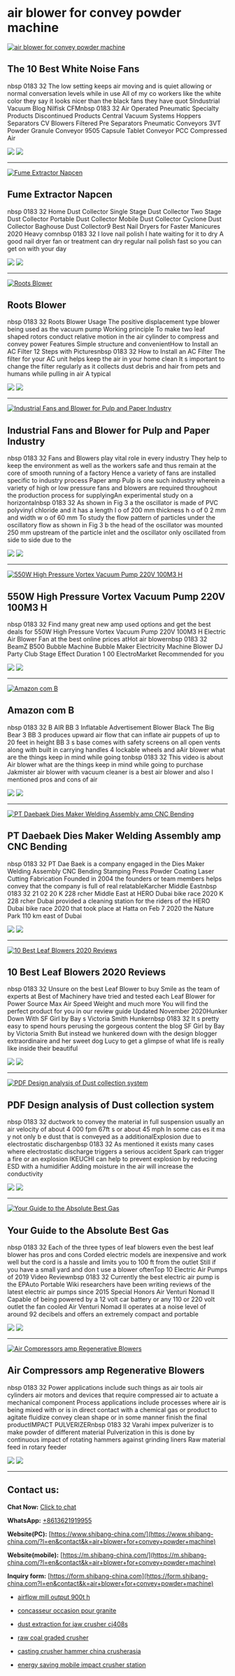 # air blower for convey powder machine

<a href="https://swt.shibang-china.com/?l=en&img&k=air+blower+for+convey+powder+machine" target="_blank">![air blower for convey powder machine](http://static.shibang-china.com/all-800x300/924.jpg)</a>

## The 10 Best White Noise Fans
nbsp 0183 32 The low setting keeps air moving and is quiet allowing or normal conversation levels while in use All of my co workers like the white color they say it looks nicer than the black fans they have quot 5Industrial Vacuum Blog Nilfisk CFMnbsp 0183 32 Air Operated Pneumatic Specialty Products Discontinued Products Central Vacuum Systems Hoppers Separators CV Blowers Filtered Pre Separators Pneumatic Conveyors 3VT Powder Granule Conveyor 9505 Capsule Tablet Conveyor PCC Compressed Air


<a href="https://whatsapp.shibangsoft.com/WhatsApp.php" target="_blank" title="WhatsApp">![](http://static.shibang-china.com/icon/whatsapp.png)</a> <a href="https://swt.shibang-china.com/?l=en&icon&k=air+blower+for+convey+powder+machine" target="_blank">![](http://static.shibang-china.com/icon/chat-en.png)</a>

---

<a href="https://swt.shibang-china.com/?l=en&img&k=air+blower+for+convey+powder+machine" target="_blank">![Fume Extractor Napcen](http://static.shibang-china.com/all-800x300/594.jpg)</a>

## Fume Extractor Napcen
nbsp 0183 32 Home Dust Collector Single Stage Dust Collector Two Stage Dust Collector Portable Dust Collector Mobile Dust Collector Cyclone Dust Collector Baghouse Dust Collector9 Best Nail Dryers for Faster Manicures 2020 Heavy comnbsp 0183 32 I love nail polish I hate waiting for it to dry A good nail dryer fan or treatment can dry regular nail polish fast so you can get on with your day


<a href="https://whatsapp.shibangsoft.com/WhatsApp.php" target="_blank" title="WhatsApp">![](http://static.shibang-china.com/icon/whatsapp.png)</a> <a href="https://swt.shibang-china.com/?l=en&icon&k=air+blower+for+convey+powder+machine" target="_blank">![](http://static.shibang-china.com/icon/chat-en.png)</a>

---

<a href="https://swt.shibang-china.com/?l=en&img&k=air+blower+for+convey+powder+machine" target="_blank">![Roots Blower](http://static.shibang-china.com/all-800x300/446.jpg)</a>

## Roots Blower
nbsp 0183 32 Roots Blower Usage The positive displacement type blower being used as the vacuum pump Working principle To make two leaf shaped rotors conduct relative motion in the air cylinder to compress and convey power Features Simple structure and convenientHow to Install an AC Filter 12 Steps with Picturesnbsp 0183 32 How to Install an AC Filter The filter for your AC unit helps keep the air in your home clean It s important to change the filter regularly as it collects dust debris and hair from pets and humans while pulling in air A typical


<a href="https://whatsapp.shibangsoft.com/WhatsApp.php" target="_blank" title="WhatsApp">![](http://static.shibang-china.com/icon/whatsapp.png)</a> <a href="https://swt.shibang-china.com/?l=en&icon&k=air+blower+for+convey+powder+machine" target="_blank">![](http://static.shibang-china.com/icon/chat-en.png)</a>

---

<a href="https://swt.shibang-china.com/?l=en&img&k=air+blower+for+convey+powder+machine" target="_blank">![Industrial Fans and Blower for Pulp and Paper Industry](http://static.shibang-china.com/all-800x300/1355.jpg)</a>

## Industrial Fans and Blower for Pulp and Paper Industry
nbsp 0183 32 Fans and Blowers play vital role in every industry They help to keep the environment as well as the workers safe and thus remain at the core of smooth running of a factory Hence a variety of fans are installed specific to industry process Paper amp Pulp is one such industry wherein a variety of high or low pressure fans and blowers are required throughout the production process for supplyingAn experimental study on a horizontalnbsp 0183 32 As shown in Fig 3 a the oscillator is made of PVC polyvinyl chloride and it has a length l o of 200 mm thickness h o of 0 2 mm and width w o of 60 mm To study the flow pattern of particles under the oscillatory flow as shown in Fig 3 b the head of the oscillator was mounted 250 mm upstream of the particle inlet and the oscillator only oscillated from side to side due to the


<a href="https://whatsapp.shibangsoft.com/WhatsApp.php" target="_blank" title="WhatsApp">![](http://static.shibang-china.com/icon/whatsapp.png)</a> <a href="https://swt.shibang-china.com/?l=en&icon&k=air+blower+for+convey+powder+machine" target="_blank">![](http://static.shibang-china.com/icon/chat-en.png)</a>

---

<a href="https://swt.shibang-china.com/?l=en&img&k=air+blower+for+convey+powder+machine" target="_blank">![550W High Pressure Vortex Vacuum Pump 220V 100M3 H](http://static.shibang-china.com/all-800x300/564.jpg)</a>

## 550W High Pressure Vortex Vacuum Pump 220V 100M3 H
nbsp 0183 32 Find many great new amp used options and get the best deals for 550W High Pressure Vortex Vacuum Pump 220V 100M3 H Electric Air Blower Fan at the best online prices atHot air blowernbsp 0183 32 BeamZ B500 Bubble Machine Bubble Maker Electricity Machine Blower DJ Party Club Stage Effect Duration 1 00 ElectroMarket Recommended for you


<a href="https://whatsapp.shibangsoft.com/WhatsApp.php" target="_blank" title="WhatsApp">![](http://static.shibang-china.com/icon/whatsapp.png)</a> <a href="https://swt.shibang-china.com/?l=en&icon&k=air+blower+for+convey+powder+machine" target="_blank">![](http://static.shibang-china.com/icon/chat-en.png)</a>

---

<a href="https://swt.shibang-china.com/?l=en&img&k=air+blower+for+convey+powder+machine" target="_blank">![Amazon com B](http://static.shibang-china.com/all-800x300/385.jpg)</a>

## Amazon com B
nbsp 0183 32 B AIR BB 3 Inflatable Advertisement Blower Black The Big Bear 3 BB 3 produces upward air flow that can inflate air puppets of up to 20 feet in height BB 3 s base comes with safety screens on all open vents along with built in carrying handles 4 lockable wheels and aAir blower what are the things keep in mind while going tonbsp 0183 32 This video is about Air blower what are the things keep in mind while going to purchase Jakmister air blower with vacuum cleaner is a best air blower and also I mentioned pros and cons of air


<a href="https://whatsapp.shibangsoft.com/WhatsApp.php" target="_blank" title="WhatsApp">![](http://static.shibang-china.com/icon/whatsapp.png)</a> <a href="https://swt.shibang-china.com/?l=en&icon&k=air+blower+for+convey+powder+machine" target="_blank">![](http://static.shibang-china.com/icon/chat-en.png)</a>

---

<a href="https://swt.shibang-china.com/?l=en&img&k=air+blower+for+convey+powder+machine" target="_blank">![PT Daebaek Dies Maker Welding Assembly amp CNC Bending](http://static.shibang-china.com/all-800x300/705.jpg)</a>

## PT Daebaek Dies Maker Welding Assembly amp CNC Bending
nbsp 0183 32 PT Dae Baek is a company engaged in the Dies Maker Welding Assembly CNC Bending Stamping Press Powder Coating Laser Cutting Fabrication Founded in 2004 the founders or team members helps convey that the company is full of real relatableKarcher Middle Eastnbsp 0183 32 21 02 20 K 228 rcher Middle East at HERO Dubai bike race 2020 K 228 rcher Dubai provided a cleaning station for the riders of the HERO Dubai bike race 2020 that took place at Hatta on Feb 7 2020 the Nature Park 110 km east of Dubai


<a href="https://whatsapp.shibangsoft.com/WhatsApp.php" target="_blank" title="WhatsApp">![](http://static.shibang-china.com/icon/whatsapp.png)</a> <a href="https://swt.shibang-china.com/?l=en&icon&k=air+blower+for+convey+powder+machine" target="_blank">![](http://static.shibang-china.com/icon/chat-en.png)</a>

---

<a href="https://swt.shibang-china.com/?l=en&img&k=air+blower+for+convey+powder+machine" target="_blank">![10 Best Leaf Blowers 2020 Reviews](http://static.shibang-china.com/all-800x300/50.jpg)</a>

## 10 Best Leaf Blowers 2020 Reviews
nbsp 0183 32 Unsure on the best Leaf Blower to buy Smile as the team of experts at Best of Machinery have tried and tested each Leaf Blower for Power Source Max Air Speed Weight and much more You will find the perfect product for you in our review guide Updated November 2020Hunker Down With SF Girl by Bay s Victoria Smith Hunkernbsp 0183 32 It s pretty easy to spend hours perusing the gorgeous content the blog SF Girl by Bay by Victoria Smith But instead we hunkered down with the design blogger extraordinaire and her sweet dog Lucy to get a glimpse of what life is really like inside their beautiful


<a href="https://whatsapp.shibangsoft.com/WhatsApp.php" target="_blank" title="WhatsApp">![](http://static.shibang-china.com/icon/whatsapp.png)</a> <a href="https://swt.shibang-china.com/?l=en&icon&k=air+blower+for+convey+powder+machine" target="_blank">![](http://static.shibang-china.com/icon/chat-en.png)</a>

---

<a href="https://swt.shibang-china.com/?l=en&img&k=air+blower+for+convey+powder+machine" target="_blank">![PDF Design analysis of Dust collection system](http://static.shibang-china.com/all-800x300/79.jpg)</a>

## PDF Design analysis of Dust collection system
nbsp 0183 32 ductwork to convey the material in full suspension usually an air velocity of about 4 000 fpm 67ft s or about 45 mph In some cas es it ma y not only b e dust that is conveyed as a additionalExplosion due to electrostatic dischargenbsp 0183 32 As mentioned it exists many cases where electrostatic discharge triggers a serious accident Spark can trigger a fire or an explosion IKEUCHI can help to prevent explosion by reducing ESD with a humidifier Adding moisture in the air will increase the conductivity


<a href="https://whatsapp.shibangsoft.com/WhatsApp.php" target="_blank" title="WhatsApp">![](http://static.shibang-china.com/icon/whatsapp.png)</a> <a href="https://swt.shibang-china.com/?l=en&icon&k=air+blower+for+convey+powder+machine" target="_blank">![](http://static.shibang-china.com/icon/chat-en.png)</a>

---

<a href="https://swt.shibang-china.com/?l=en&img&k=air+blower+for+convey+powder+machine" target="_blank">![Your Guide to the Absolute Best Gas](http://static.shibang-china.com/all-800x300/16.jpg)</a>

## Your Guide to the Absolute Best Gas
nbsp 0183 32 Each of the three types of leaf blowers even the best leaf blower has pros and cons Corded electric models are inexpensive and work well but the cord is a hassle and limits you to 100 ft from the outlet Still if you have a small yard and don t use a blower oftenTop 10 Electric Air Pumps of 2019 Video Reviewnbsp 0183 32 Currently the best electric air pump is the EPAuto Portable Wiki researchers have been writing reviews of the latest electric air pumps since 2015 Special Honors Air Venturi Nomad II Capable of being powered by a 12 volt car battery or any 110 or 220 volt outlet the fan cooled Air Venturi Nomad II operates at a noise level of around 92 decibels and offers an extremely compact and portable


<a href="https://whatsapp.shibangsoft.com/WhatsApp.php" target="_blank" title="WhatsApp">![](http://static.shibang-china.com/icon/whatsapp.png)</a> <a href="https://swt.shibang-china.com/?l=en&icon&k=air+blower+for+convey+powder+machine" target="_blank">![](http://static.shibang-china.com/icon/chat-en.png)</a>

---

<a href="https://swt.shibang-china.com/?l=en&img&k=air+blower+for+convey+powder+machine" target="_blank">![Air Compressors amp Regenerative Blowers](http://static.shibang-china.com/all-800x300/1288.jpg)</a>

## Air Compressors amp Regenerative Blowers
nbsp 0183 32 Power applications include such things as air tools air cylinders air motors and devices that require compressed air to actuate a mechanical component Process applications include processes where air is being mixed with or is in direct contact with a chemical gas or product to agitate fluidize convey clean shape or in some manner finish the final productIMPACT PULVERIZERnbsp 0183 32 Varahi impex pulverizer is to make powder of different material Pulverization in this is done by continuous impact of rotating hammers against grinding liners Raw material feed in rotary feeder


<a href="https://whatsapp.shibangsoft.com/WhatsApp.php" target="_blank" title="WhatsApp">![](http://static.shibang-china.com/icon/whatsapp.png)</a> <a href="https://swt.shibang-china.com/?l=en&icon&k=air+blower+for+convey+powder+machine" target="_blank">![](http://static.shibang-china.com/icon/chat-en.png)</a>

---
## Contact us:

**Chat Now:** [Click to chat](https://swt.shibang-china.com?l=en&contact&k=air+blower+for+convey+powder+machine)

**WhatsApp:**  [+8613621919955](https://whatsapp.shibangsoft.com/WhatsApp.php)

**Website(PC):** [https://www.shibang-china.com/](https://www.shibang-china.com/?l=en&contact&k=air+blower+for+convey+powder+machine)

**Website(mobile):** [https://m.shibang-china.com/](https://m.shibang-china.com/?l=en&contact&k=air+blower+for+convey+powder+machine)

**Inquiry form:** [https://form.shibang-china.com](https://form.shibang-china.com?l=en&contact&k=air+blower+for+convey+powder+machine)

* [airflow mill output 900t h](../161/airflow%20mill%20output%20900t%20h.md)

* [concasseur occasion pour granite](../161/concasseur%20occasion%20pour%20granite.md)

* [dust extraction for jaw crusher cj408s](../167/dust%20extraction%20for%20jaw%20crusher%20cj408s.md)

* [raw coal graded crusher](../166/raw%20coal%20graded%20crusher.md)

* [casting crusher hammer china crusherasia](../165/casting%20crusher%20hammer%20china%20crusherasia.md)

* [energy saving mobile impact crusher station](../170/energy%20saving%20mobile%20impact%20crusher%20station.md)